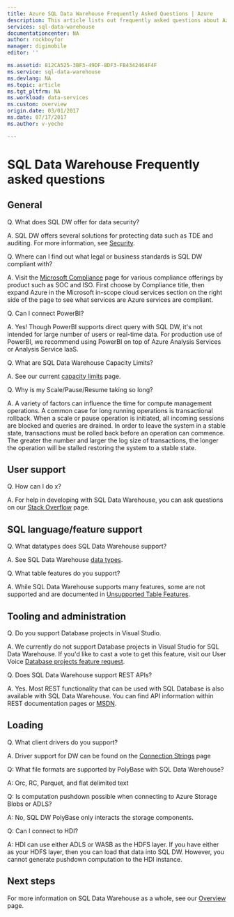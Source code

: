 ```yaml
---
title: Azure SQL Data Warehouse Frequently Asked Questions | Azure
description: This article lists out frequently asked questions about Azure SQL Data Warehouse from customers and developers
services: sql-data-warehouse
documentationcenter: NA
author: rockboyfor
manager: digimobile
editor: ''

ms.assetid: 812CA525-3BF3-49DF-8DF3-FB4342464F4F
ms.service: sql-data-warehouse
ms.devlang: NA
ms.topic: article
ms.tgt_pltfrm: NA
ms.workload: data-services
ms.custom: overview
origin.date: 03/01/2017
ms.date: 07/17/2017
ms.author: v-yeche

---
```


# SQL Data Warehouse Frequently asked questions

## General

Q. What does SQL DW offer for data security?

A. SQL DW offers several solutions for protecting data such as TDE and auditing. For more information, see [Security].

Q. Where can I find out what legal or business standards is SQL DW compliant with?

A. Visit the [Microsoft Compliance] page for various compliance offerings by product such as SOC and ISO. 
First choose by Compliance title, then expand Azure in the Microsoft in-scope cloud services section on the right side of the page to see what services are Azure services are compliant.

Q. Can I connect PowerBI?

A. Yes! Though PowerBI supports direct query with SQL DW, it's not intended for large number of users or real-time data. For production use of PowerBI, we recommend using PowerBI on top of Azure Analysis Services or Analysis Service IaaS. 

Q. What are SQL Data Warehouse Capacity Limits?

A. See our current [capacity limits] page. 

Q. Why is my Scale/Pause/Resume taking so long?

A. A variety of factors can influence the time for compute management operations. A common case for  long running operations is transactional rollback. When a scale or pause operation is initiated, all incoming sessions are blocked and queries are drained. In order to leave the system in a stable state, transactions must be rolled back before an operation can commence. The greater the number and larger the log size of transactions, the longer the operation will be stalled restoring the system to a stable state.

## User support
<!-- UserVoice not available in Azure.cn-->

Q. How can I do x?

A. For help in developing with SQL Data Warehouse, you can ask questions on our [Stack Overflow] page. 
<!--Support Tickets not available in Azure.cn-->

## SQL language/feature support 

Q. What datatypes does SQL Data Warehouse support?

A. See SQL Data Warehouse [data types].

Q. What table features do you support?

A. While SQL Data Warehouse supports many features, some are not supported and are documented in [Unsupported Table Features].

## Tooling and administration

Q. Do you support Database projects in Visual Studio.

A. We currently do not support Database projects in Visual Studio for SQL Data Warehouse. If you'd like to cast a vote to get this feature, visit our User Voice 
[Database projects feature request].

Q. Does SQL Data Warehouse support REST APIs?

A. Yes. Most REST functionality that can be used with SQL Database is also available with SQL Data Warehouse. You can find API information within REST documentation pages or
[MSDN].


## Loading

Q. What client drivers do you support?

A. Driver support for DW can be found on the [Connection Strings] page

Q: What file formats are supported by PolyBase with SQL Data Warehouse?

A: Orc, RC, Parquet, and flat delimited text
<!--Azure Data Lake Store not available in Azure.cn-->

Q: Is computation pushdown possible  when connecting to Azure Storage Blobs or ADLS? 

A: No, SQL DW PolyBase only interacts the storage components. 

Q: Can I connect to HDI?

A: HDI can use either ADLS or WASB as the HDFS layer. If you have either as your HDFS layer, then you can load that data into SQL DW. However, you cannot generate pushdown computation to the HDI instance. 

## Next steps
For more information on SQL Data Warehouse as a whole, see our [Overview] page.

<!-- Article references -->
[UserVoice]: https://feedback.azure.com/forums/307516-sql-data-warehouse
[Connection Strings]: ./sql-data-warehouse-connection-strings.md
[Stack Overflow]: http://stackoverflow.com/questions/tagged/azure-sqldw
[Support Tickets]: ./sql-data-warehouse-get-started-create-support-ticket.md
[Security]: ./sql-data-warehouse-overview-manage-security.md
[Microsoft Compliance]: https://www.microsoft.com/en-us/trustcenter/compliance/complianceofferings
[capacity limits]: ./sql-data-warehouse-service-capacity-limits.md
[data types]: ./sql-data-warehouse-tables-data-types.md
[Unsupported Table Features]: ./sql-data-warehouse-tables-overview.md#unsupported-table-features
[Azure Data Lake Store]: ./sql-data-warehouse-load-from-azure-data-lake-store.md
[Azure Storage Blobs]: ./sql-data-warehouse-load-from-azure-blob-storage-with-polybase.md
[Database projects feature request]: https://feedback.azure.com/forums/307516-sql-data-warehouse/suggestions/13313247-database-project-from-visual-studio-to-support-azu
[MSDN]: https://msdn.microsoft.com/en-us/library/azure/mt163685.aspx
[Overview]: ./sql-data-warehouse-overview-faq.md